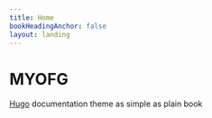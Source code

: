 ```yaml
---
title: Home
bookHeadingAnchor: false
layout: landing
---
```


# MYOFG

[Hugo](https://gohugo.io) documentation theme as simple as plain book
